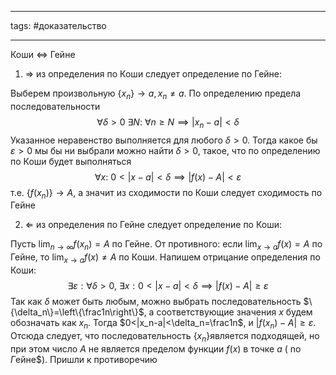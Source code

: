 ___
tags: #доказательство 
___
Коши $\iff$ Гейне

1. $\Rightarrow$ из определения по Коши следует определение по Гейне:

Выберем произвольную $\{x_n\}\to a,x_n\neq a.$ По определению предела последовательности $$\forall\delta>0\:\exists N:\:\forall n\geqslant N\implies|x_n-a|<\delta $$
Указанное неравенство выполняется для любого $\delta>0.$ Тогда какое бы $\varepsilon>0$ мы бы ни выбрали
можно найти $\delta>0$, такое, что по определению по Коши будет выполняться $$\forall x:\:0<|x-a|<\delta\implies|f(x)-A|<\varepsilon $$т.e. $\{f(x_n)\}\to A$, a значит из сходимости по Коши следует сходимость по Гейне 


2. $\Leftarrow$ из определения по Гейне следует определение по Коши:

Пусть $\lim_{n\to\infty} f(x_n)=A$ по Гейне. От противного: если $\lim_{x\to a}f(x)=A$ по Гейне, то $\lim_{x\to a}f(x)\neq A$ по Коши. Напишем отрицание определения по Коши:$$\exists\varepsilon: \forall\delta>0,\ \exists x:0<|x-a|<\delta\implies|f(x)-A|\geqslant\varepsilon$$Так как $\delta$ может быть любым, можно выбрать последовательность $\{\delta_n\}=\left\{\frac1n\right\}$, а соответствующие значения $x$ будем обозначать как $x_n.$ Тогда $0<|x_n-a|<\delta_n=\frac1n$, и $|f(x_n)-A|\geqslant\varepsilon$. Отсюда cледует, что последовательность $\{x_n\}$является подходящей, но при этом число $A$ не является пределом функции $f(x)$ в точке $a$ ( no $\Gamma$eйне$). Пришли к противоречию